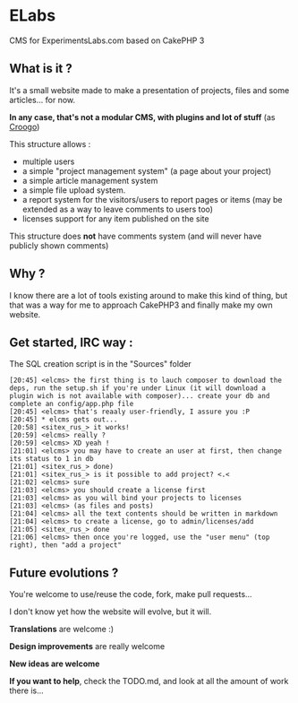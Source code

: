# ELabs
CMS for ExperimentsLabs.com based on CakePHP 3

## What is it ?
It's a small website made to make a presentation of projects, files and some articles... for now.

**In any case, that's not a modular CMS, with plugins and lot of stuff** (as [Croogo](http://croogo.org))

This structure allows :

  - multiple users
  - a simple "project management system" (a page about your project)
  - a simple article management system
  - a simple file upload system.
  - a report system for the visitors/users to report pages or items (may be extended as a way to leave comments to users too)
  - licenses support for any item published on the site

This structure does **not** have comments system (and will never have publicly shown comments)

## Why ?

I know there are a lot of tools existing around to make this kind of thing, but 
that was a way for me to approach CakePHP3 and finally make my own website.

## Get started, IRC way :
The SQL creation script is in the "Sources" folder
```irc
[20:45] <elcms> the first thing is to lauch composer to download the deps, run the setup.sh if you're under Linux (it will download a plugin wich is not available with composer)... create your db and complete an config/app.php file
[20:45] <elcms> that's reaaly user-friendly, I assure you :P
[20:45] * elcms gets out...
[20:58] <sitex_rus_> it works!
[20:59] <elcms> really ?
[20:59] <elcms> XD yeah !
[21:01] <elcms> you may have to create an user at first, then change its status to 1 in db
[21:01] <sitex_rus_> done)
[21:01] <sitex_rus_> is it possible to add project? <.<
[21:02] <elcms> sure
[21:03] <elcms> you should create a license first
[21:03] <elcms> as you will bind your projects to licenses
[21:03] <elcms> (as files and posts)
[21:04] <elcms> all the text contents should be written in markdown
[21:04] <elcms> to create a license, go to admin/licenses/add
[21:05] <sitex_rus_> done
[21:06] <elcms> then once you're logged, use the "user menu" (top right), then "add a project"
```

## Future evolutions ?
You're welcome to use/reuse the code, fork, make pull requests...

I don't know yet how the website will evolve, but it will.

**Translations** are welcome :)

**Design improvements** are really welcome

**New ideas are welcome**

**If you want to help**, check the TODO.md, and look at all the amount of work there is...
